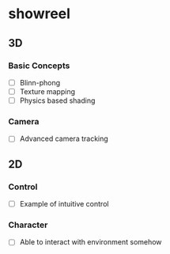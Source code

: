 # showreel
## 3D
### Basic Concepts
- [ ] Blinn-phong
- [ ] Texture mapping
- [ ] Physics based shading

### Camera
- [ ] Advanced camera tracking

## 2D
### Control
- [ ] Example of intuitive control

### Character
- [ ] Able to interact with environment somehow
